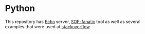 # Python

This repository has [Echo](./services/echo) server, [SOF-fanatic](./services/sof-fanatic) tool as well as several 
examples that were used at [stackoverflow](https://stackoverflow.com/users/7370834/dmitrii).
